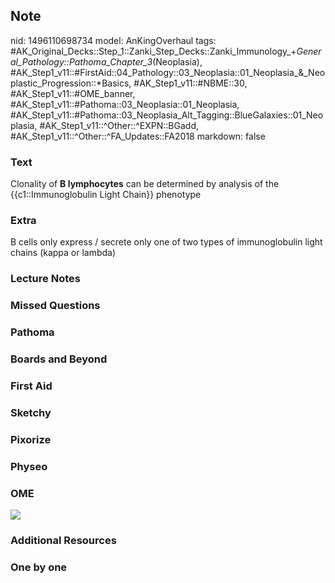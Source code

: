 ## Note
nid: 1496110698734
model: AnKingOverhaul
tags: #AK_Original_Decks::Step_1::Zanki_Step_Decks::Zanki_Immunology_+_General_Pathology::Pathoma_Chapter_3_(Neoplasia), #AK_Step1_v11::#FirstAid::04_Pathology::03_Neoplasia::01_Neoplasia_&_Neoplastic_Progression::*Basics, #AK_Step1_v11::#NBME::30, #AK_Step1_v11::#OME_banner, #AK_Step1_v11::#Pathoma::03_Neoplasia::01_Neoplasia, #AK_Step1_v11::#Pathoma::03_Neoplasia_Alt_Tagging::BlueGalaxies::01_Neoplasia, #AK_Step1_v11::^Other::^EXPN::BGadd, #AK_Step1_v11::^Other::^FA_Updates::FA2018
markdown: false

### Text
<div>
  Clonality of <b>B lymphocytes</b> can be determined by analysis
  of the {{c1::Immunoglobulin Light Chain}} phenotype
</div>

### Extra
B cells only express / secrete only one of two types of immunoglobulin light chains (kappa or lambda)

### Lecture Notes


### Missed Questions


### Pathoma


### Boards and Beyond


### First Aid


### Sketchy


### Pixorize


### Physeo


### OME
<div class="ome-widget">
  <a href="https://onlinemeded.org?ref=anki"><img src=
  "_OME_AnkiFlashcards_General_7.png"></a>
</div>

### Additional Resources


### One by one

